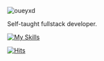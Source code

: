 ![oueyxd](https://github.com/user-attachments/assets/19b9f796-ac27-487e-be6b-2a4a2e09bf05)

Self-taught fullstack developer. <br>

[![My Skills](https://skillicons.dev/icons?i=js,html,css,py,ts,cpp,react,nodejs,godot,discordjs,bots)](https://skillicons.dev)

[![Hits](https://hits.seeyoufarm.com/api/count/incr/badge.svg?url=https%3A%2F%2Fgithub.com%2FoueyXD%2FoueyXD&count_bg=%23D62D20&title_bg=%230057E7&icon=&icon_color=%23D62D20&title=VISITS&edge_flat=false)](https://hits.seeyoufarm.com)

